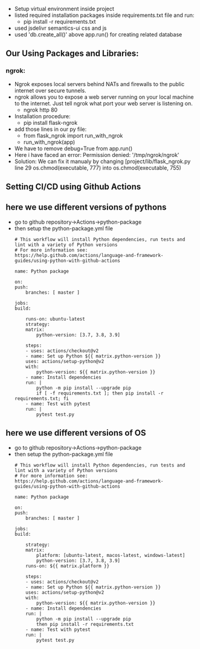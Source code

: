 - Setup virtual environment inside project
- listed required installation packages inside requirements.txt file and run:
    - pip install -r requirements.txt
- used jsdelivr semantics-ui css and js
- used 'db.create_all()' above app.run() for creating related database

## Our Using Packages and Libraries:

### ngrok:
- Ngrok exposes local servers behind NATs and firewalls to the public internet over secure tunnels.
- ngrok allows you to expose a web server running on your local machine to the internet. Just tell ngrok what port your web server is listening on.
    - ngrok http 80
- Installation procedure:
    - pip install flask-ngrok
- add those lines in our py file:
    - from flask_ngrok import run_with_ngrok
    - run_with_ngrok(app)
- We have to remove debug=True from app.run()
- Here i have faced an error: Permission denied: '/tmp/ngrok/ngrok'
- Solution: We can fix it manualy by changing [project/lib/flask_ngrok.py line 29 os.chmod(executable, 777) into os.chmod(executable, 755)

## Setting CI/CD using Github Actions

## here we use different versions of pythons
- go to github repository->Actions->python-package
- then setup the python-package.yml file
    ```
    # This workflow will install Python dependencies, run tests and lint with a variety of Python versions
    # For more information see: https://help.github.com/actions/language-and-framework-guides/using-python-with-github-actions

    name: Python package

    on:
    push:
        branches: [ master ]

    jobs:
    build:

        runs-on: ubuntu-latest
        strategy:
        matrix:
            python-version: [3.7, 3.8, 3.9]

        steps:
        - uses: actions/checkout@v2
        - name: Set up Python ${{ matrix.python-version }}
        uses: actions/setup-python@v2
        with:
            python-version: ${{ matrix.python-version }}
        - name: Install dependencies
        run: |
            python -m pip install --upgrade pip
            if [ -f requirements.txt ]; then pip install -r requirements.txt; fi
        - name: Test with pytest
        run: |
            pytest test.py
    ```

## here we use different versions of OS
- go to github repository->Actions->python-package
- then setup the python-package.yml file
    ```
    # This workflow will install Python dependencies, run tests and lint with a variety of Python versions
    # For more information see: https://help.github.com/actions/language-and-framework-guides/using-python-with-github-actions

    name: Python package

    on:
    push:
        branches: [ master ]

    jobs:
    build:

        strategy:
        matrix:
            platform: [ubuntu-latest, macos-latest, windows-latest]
            python-version: [3.7, 3.8, 3.9]
        runs-on: ${{ matrix.platform }}

        steps:
        - uses: actions/checkout@v2
        - name: Set up Python ${{ matrix.python-version }}
        uses: actions/setup-python@v2
        with:
            python-version: ${{ matrix.python-version }}
        - name: Install dependencies
        run: |
            python -m pip install --upgrade pip
            then pip install -r requirements.txt
        - name: Test with pytest
        run: |
            pytest test.py
    ```